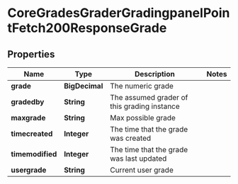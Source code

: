 

# CoreGradesGraderGradingpanelPointFetch200ResponseGrade


## Properties

| Name | Type | Description | Notes |
|------------ | ------------- | ------------- | -------------|
|**grade** | **BigDecimal** | The numeric grade |  |
|**gradedby** | **String** | The assumed grader of this grading instance |  |
|**maxgrade** | **String** | Max possible grade |  |
|**timecreated** | **Integer** | The time that the grade was created |  |
|**timemodified** | **Integer** | The time that the grade was last updated |  |
|**usergrade** | **String** | Current user grade |  |



